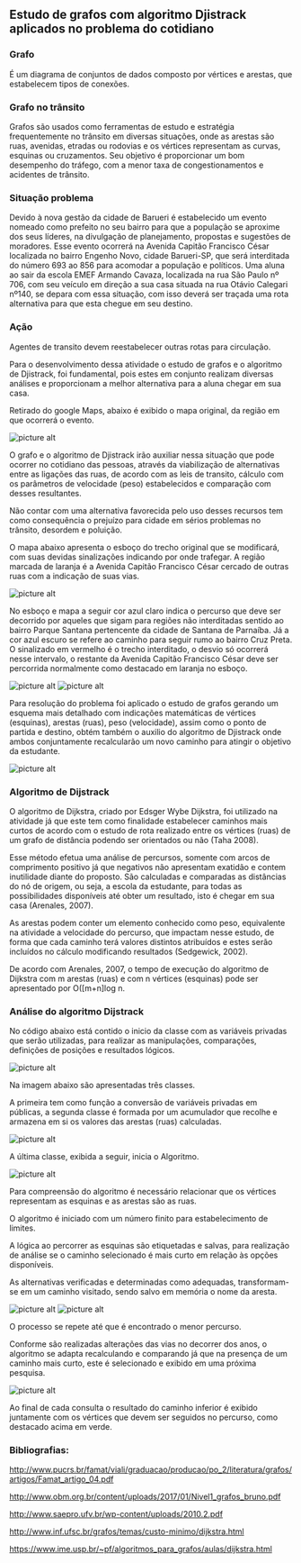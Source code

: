 ## Estudo de grafos com algoritmo Djistrack aplicados no problema do cotidiano ##

### Grafo ###

É um diagrama de conjuntos de dados composto por vértices e arestas, que estabelecem tipos de conexões.

### Grafo no trânsito ###

Grafos são usados como ferramentas de estudo e estratégia frequentemente no trânsito em diversas situações, onde as arestas são ruas, avenidas, etradas ou rodovias e os vértices representam as curvas, esquinas ou cruzamentos. Seu objetivo é proporcionar um bom desempenho do tráfego, com a menor taxa de congestionamentos e acidentes de trânsito.

### Situação problema ###

Devido à nova gestão da cidade de Barueri é estabelecido um evento nomeado como prefeito no seu bairro para que a população se aproxime dos seus líderes, na divulgação de planejamento, propostas e sugestões de moradores. Esse evento ocorrerá na Avenida Capitão Francisco César localizada no bairro Engenho Novo, cidade Barueri-SP, que será interditada do número 693 ao 856 para acomodar a população e políticos. Uma aluna ao sair da escola EMEF Armando Cavaza, localizada na rua São Paulo nº 706, com seu veículo em direção a sua casa situada na rua Otávio Calegari nº140, se depara com essa situação, com isso deverá ser traçada uma rota alternativa para que esta chegue em seu destino.

### Ação ###

Agentes de transito devem reestabelecer outras rotas para circulação. 

Para o desenvolvimento dessa atividade o estudo de grafos e o algoritmo de Djistrack, foi fundamental, pois estes em conjunto realizam diversas análises e proporcionam a melhor alternativa para a aluna chegar em sua casa.

Retirado do google Maps, abaixo é exibido o mapa original, da região em que ocorrerá o evento.

![picture alt](https://github.com/GabrielOliveira01/Trabalho-de-grafos/blob/master/fotos/1.png)

O grafo e o algoritmo de Djistrack irão auxiliar nessa situação que pode ocorrer no cotidiano das pessoas, através da viabilização de alternativas entre as ligações das ruas, de acordo com as leis de transito, cálculo com os parâmetros de velocidade (peso) estabelecidos e comparação com desses resultantes.

Não contar com uma alternativa favorecida pelo uso desses recursos tem como consequência o prejuízo para cidade em sérios problemas no trânsito, desordem e poluição.

O mapa abaixo apresenta o esboço do trecho original que se modificará, com suas devidas sinalizações indicando por onde trafegar. A região marcada de laranja é a Avenida Capitão Francisco César cercado de outras ruas com a indicação de suas vias.

![picture alt](https://github.com/GabrielOliveira01/Trabalho-de-grafos/blob/master/fotos/2.png)

No esboço e mapa a seguir cor azul claro indica o percurso que deve ser decorrido por aqueles que sigam para regiões não interditadas sentido ao bairro Parque Santana pertencente da cidade de Santana de Parnaíba. Já a cor azul escuro se refere ao caminho para seguir rumo ao bairro Cruz Preta. O sinalizado em vermelho é o trecho interditado, o desvio só ocorrerá nesse intervalo, o restante da Avenida Capitão Francisco César deve ser percorrida normalmente como destacado em laranja no esboço. 

![picture alt](https://github.com/GabrielOliveira01/Trabalho-de-grafos/blob/master/fotos/Esboco.png)
![picture alt](https://github.com/GabrielOliveira01/Trabalho-de-grafos/blob/master/fotos/4.png)

Para resolução do problema foi aplicado o estudo de grafos gerando um esquema mais detalhado com indicações matemáticas de vértices (esquinas), arestas (ruas), peso (velocidade), assim como o ponto de partida e destino, obtém também o auxilio do algoritmo de Djistrack onde ambos conjuntamente recalcularão um novo caminho para atingir o objetivo da estudante.

![picture alt](https://github.com/GabrielOliveira01/Trabalho-de-grafos/blob/master/fotos/5.png)

### Algoritmo de Dijstrack ###

O algoritmo de Dijkstra, criado por Edsger Wybe Dijkstra, foi utilizado na atividade já que este tem como finalidade estabelecer caminhos mais curtos de acordo com o estudo de rota realizado entre os vértices (ruas) de um grafo de distância podendo ser orientados ou não (Taha 2008).

Esse método efetua uma análise de percursos, somente com arcos de comprimento positivo já que negativos não apresentam exatidão e contem inutilidade diante do proposto. São calculadas e comparadas as distâncias do nó de origem, ou seja, a escola da estudante, para todas as possibilidades disponíveis até obter um resultado, isto é chegar em sua casa (Arenales, 2007).

As arestas podem conter um elemento conhecido como peso, equivalente na atividade a velocidade do percurso, que impactam nesse estudo, de forma que cada caminho terá valores distintos atribuídos e estes serão incluídos no cálculo modificando resultados (Sedgewick, 2002).

De acordo com Arenales, 2007, o tempo de execução do algoritmo de Dijkstra com m arestas (ruas) e com n vértices (esquinas) pode ser apresentado por O([m+n]log n.

### Análise do algoritmo Dijstrack ###

No código abaixo está contido o inicio da classe com as variáveis privadas que serão utilizadas, para realizar as manipulações, comparações, definições de posições e resultados lógicos.

![picture alt](https://github.com/GabrielOliveira01/Trabalho-de-grafos/blob/master/fotos/6.png)

Na imagem abaixo são apresentadas três classes.

A primeira tem como função a conversão de variáveis privadas em públicas, a segunda classe é formada por um acumulador que recolhe e armazena em si os valores das arestas (ruas) calculadas.

![picture alt](https://github.com/GabrielOliveira01/Trabalho-de-grafos/blob/master/fotos/7.png)

A última classe, exibida a seguir, inicia o Algoritmo. 

![picture alt](https://github.com/GabrielOliveira01/Trabalho-de-grafos/blob/master/fotos/8.png)

Para compreensão do algoritmo é necessário relacionar que os vértices representam as esquinas e as arestas são as ruas.

O algoritmo é iniciado com um número finito para estabelecimento de limites.

A lógica ao percorrer as esquinas são etiquetadas e salvas, para realização de análise se o caminho selecionado é mais curto em relação às opções disponíveis. 

As alternativas verificadas e determinadas como adequadas, transformam-se em um caminho visitado, sendo salvo em memória o nome da aresta.

![picture alt](https://github.com/GabrielOliveira01/Trabalho-de-grafos/blob/master/fotos/9.png)
![picture alt](https://github.com/GabrielOliveira01/Trabalho-de-grafos/blob/master/fotos/10.png)

O processo se repete até que é encontrado o menor percurso.

Conforme são realizadas alterações das vias no decorrer dos anos, o algoritmo se adapta recalculando e comparando já que na presença de um caminho mais curto, este é selecionado e exibido em uma próxima pesquisa.

![picture alt](https://github.com/GabrielOliveira01/Trabalho-de-grafos/blob/master/fotos/11.png)

Ao final de cada consulta o resultado do caminho inferior é exibido juntamente com os vértices que devem ser seguidos no percurso, como destacado acima em verde. 

### Bibliografias: ###

http://www.pucrs.br/famat/viali/graduacao/producao/po_2/literatura/grafos/artigos/Famat_artigo_04.pdf

http://www.obm.org.br/content/uploads/2017/01/Nivel1_grafos_bruno.pdf

http://www.saepro.ufv.br/wp-content/uploads/2010.2.pdf

http://www.inf.ufsc.br/grafos/temas/custo-minimo/dijkstra.html

https://www.ime.usp.br/~pf/algoritmos_para_grafos/aulas/dijkstra.html
